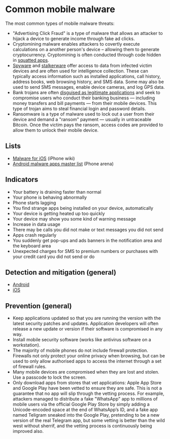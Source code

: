 # Common mobile malware

The most common types of mobile malware threats:

* "Advertising Click Fraud" is a type of malware that allows an attacker to hijack a device to generate income through fake ad clicks.
* Cryptomining malware enables attackers to covertly execute calculations on a another person's device – allowing them to generate cryptocurrency. Cryptomining is often conducted through code hidden in [squatted apps](squatting.md).
* [Spyware](spyware.md) and [stalkerware](stalkerware.md) offer access to data from infected victim devices and are often used for intelligence collection. These can typically access information such as installed applications, call history, address books, web browsing history, and SMS data. Some may also be used to send SMS messages, enable device cameras, and log GPS data.
* Bank trojans are often [disguised as legitimate applications](squatting.md) and seek to compromise users who conduct their banking business — including money transfers and bill payments — from their mobile devices. This type of trojan aims to steal financial login and password details.
* Ransomware is a type of malware used to lock out a user from their device and demand a "ransom" payment — usually in untraceable Bitcoin. Once the victim pays the ransom, access codes are provided to allow them to unlock their mobile device.

## Lists

* [Malware for iOS](https://www.theiphonewiki.com/wiki/Malware_for_iOS) (iPhone wiki)
* [Android malware apps master list](https://www.phonearena.com/news/android-malware-apps-master-list_id149175) (Phone arena)

## Indicators

* Your battery is draining faster than normal
* Your phone is behaving abnormally
* Phone starts lagging
* You find strange apps being installed on your device, automatically
* Your device is getting heated up too quickly
* Your device may show you some kind of warning message
* Increase in data usage
* There may be calls you did not make or text messages you did not send
* Apps crash regularly
* You suddenly get pop-ups and ads banners in the notification area and the keyboard area
* Unexpected charges for SMS to premium numbers or purchases with your credit card you did not send or do

## Detection and mitigation (general)

* [Android](https://android.tymyrddin.dev/docs/malware/clean-machine)
* [iOS](https://ios.tymyrddin.dev/docs/malware/clean-machine)

## Prevention (general)

* Keep applications updated so that you are running the version with the latest security patches and updates. Application developers will often release a new update or version if their software is compromised in any way.
* Install mobile security software (works like antivirus software on a workstation).
* The majority of mobile phones do not include firewall protection. Firewalls not only protect your online privacy when browsing, but can be used to only allow authorised apps to access the internet through a set of firewall rules.
* Many mobile devices are compromised when they are lost and stolen. Use a passcode to lock the screen. 
* Only download apps from stores that vet applications: Apple App Store and Google Play have been vetted to ensure they are safe. This is not a guarantee that no app will slip through the vetting process. For example, attackers managed to distribute a fake "WhatsApp" app to millions of mobile users via the official Google Play Store by simply adding a Unicode-encoded space at the end of WhatsApp’s ID, and a fake app named Teligram sneaked into the Google Play, pretending to be a new version of the real Telegram app, but some vetting is better than the wild west without sherrif, and the vetting process is continuously being improved also.

